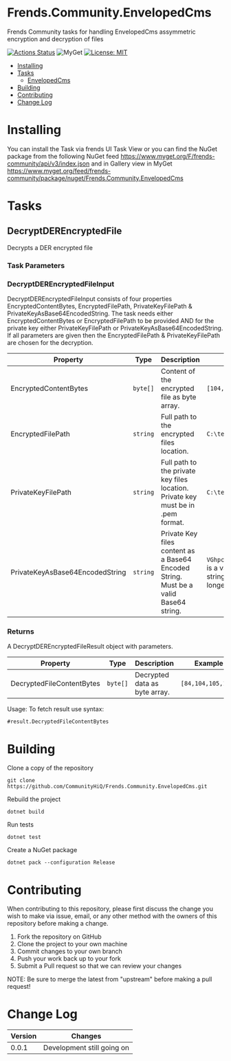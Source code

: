 # Frends.Community.EnvelopedCms

Frends Community tasks for handling EnvelopedCms assymmetric encryption and decryption of files

[![Actions Status](https://github.com/CommunityHiQ/Frends.Community.EnvelopedCms/workflows/PackAndPushAfterMerge/badge.svg)](https://github.com/CommunityHiQ/Frends.Community.EnvelopedCms/actions) ![MyGet](https://img.shields.io/myget/frends-community/v/Frends.Community.EnvelopedCms) [![License: MIT](https://img.shields.io/badge/License-MIT-yellow.svg)](https://opensource.org/licenses/MIT) 

- [Installing](#installing)
- [Tasks](#tasks)
     - [EnvelopedCms](#EnvelopedCms)
- [Building](#building)
- [Contributing](#contributing)
- [Change Log](#change-log)

# Installing

You can install the Task via frends UI Task View or you can find the NuGet package from the following NuGet feed
https://www.myget.org/F/frends-community/api/v3/index.json and in Gallery view in MyGet https://www.myget.org/feed/frends-community/package/nuget/Frends.Community.EnvelopedCms

# Tasks

## DecryptDEREncryptedFile

Decrypts a DER encrypted file

### Task Parameters

### DecryptDEREncryptedFileInput

DecryptDEREncryptedFileInput consists of four properties EncryptedContentBytes, EncryptedFilePath, PrivateKeyFilePath & PrivateKeyAsBase64EncodedString. 
The task needs either EncryptedContentBytes or EncryptedFilePath to be provided AND for the private key either PrivateKeyFilePath or PrivateKeyAsBase64EncodedString.
If all parameters are given then the EncryptedFilePath & PrivateKeyFilePath are chosen for the decryption.

| Property | Type | Description | Example |
| -------- | -------- | -------- | -------- |
| EncryptedContentBytes | `byte[]` | Content of the encrypted file as byte array. | `[104,84,105,115]` |
| EncryptedFilePath | `string` | Full path to the encrypted files location. | `C:\temp\encrypted_file.txt` |
| PrivateKeyFilePath | `string` | Full path to the private key files location. Private key must be in .pem format. | `C:\temp\privateKey.pem` |
| PrivateKeyAsBase64EncodedString | `string` | Private Key files content as a Base64 Encoded String. Must be a valid Base64 string. | `VGhpcyBpcyBhIHRlc3Q=` This is a valid Base64 encoded string but the string will be longer for the private key. |

### Returns

A DecryptDEREncryptedFileResult object with parameters.

| Property | Type | Description | Example |
| -------- | -------- | -------- | -------- |
| DecryptedFileContentBytes | `byte[]` | Decrypted data as byte array. | `[84,104,105,115]` |

Usage:
To fetch result use syntax:

`#result.DecryptedFileContentBytes`

# Building

Clone a copy of the repository

`git clone https://github.com/CommunityHiQ/Frends.Community.EnvelopedCms.git`

Rebuild the project

`dotnet build`

Run tests

`dotnet test`

Create a NuGet package

`dotnet pack --configuration Release`

# Contributing
When contributing to this repository, please first discuss the change you wish to make via issue, email, or any other method with the owners of this repository before making a change.

1. Fork the repository on GitHub
2. Clone the project to your own machine
3. Commit changes to your own branch
4. Push your work back up to your fork
5. Submit a Pull request so that we can review your changes

NOTE: Be sure to merge the latest from "upstream" before making a pull request!

# Change Log

| Version | Changes |
| ------- | ------- |
| 0.0.1   | Development still going on |

